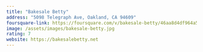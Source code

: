 ```yaml
---
title: "Bakesale Betty"
address: "5098 Telegraph Ave, Oakland, CA 94609"
foursquare-link: https://foursquare.com/v/bakesale-betty/46aa8d4df964a52061491fe3
image: /assets/images/bakesale-betty.jpg
rating: 7
website: https://bakesalebetty.net
---
```

